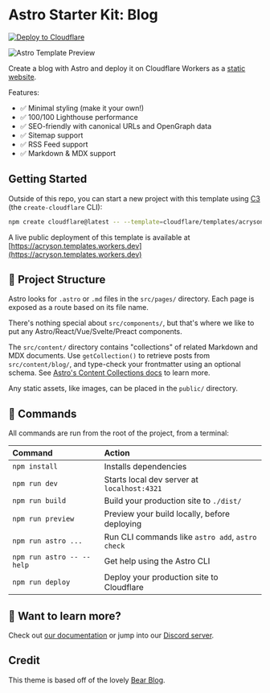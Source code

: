# Astro Starter Kit: Blog

[![Deploy to Cloudflare](https://deploy.workers.cloudflare.com/button)](https://deploy.workers.cloudflare.com/?url=https://github.com/cloudflare/templates/tree/main/acryson)

![Astro Template Preview](https://github.com/withastro/astro/assets/2244813/ff10799f-a816-4703-b967-c78997e8323d)

<!-- dash-content-start -->

Create a blog with Astro and deploy it on Cloudflare Workers as a [static website](https://developers.cloudflare.com/workers/static-assets/).

Features:

- ✅ Minimal styling (make it your own!)
- ✅ 100/100 Lighthouse performance
- ✅ SEO-friendly with canonical URLs and OpenGraph data
- ✅ Sitemap support
- ✅ RSS Feed support
- ✅ Markdown & MDX support

<!-- dash-content-end -->

## Getting Started

Outside of this repo, you can start a new project with this template using [C3](https://developers.cloudflare.com/pages/get-started/c3/) (the `create-cloudflare` CLI):

```bash
npm create cloudflare@latest -- --template=cloudflare/templates/acryson
```

A live public deployment of this template is available at [https://acryson.templates.workers.dev](https://acryson.templates.workers.dev)

## 🚀 Project Structure

Astro looks for `.astro` or `.md` files in the `src/pages/` directory. Each page is exposed as a route based on its file name.

There's nothing special about `src/components/`, but that's where we like to put any Astro/React/Vue/Svelte/Preact components.

The `src/content/` directory contains "collections" of related Markdown and MDX documents. Use `getCollection()` to retrieve posts from `src/content/blog/`, and type-check your frontmatter using an optional schema. See [Astro's Content Collections docs](https://docs.astro.build/en/guides/content-collections/) to learn more.

Any static assets, like images, can be placed in the `public/` directory.

## 🧞 Commands

All commands are run from the root of the project, from a terminal:

| Command                   | Action                                           |
| :------------------------ | :----------------------------------------------- |
| `npm install`             | Installs dependencies                            |
| `npm run dev`             | Starts local dev server at `localhost:4321`      |
| `npm run build`           | Build your production site to `./dist/`          |
| `npm run preview`         | Preview your build locally, before deploying     |
| `npm run astro ...`       | Run CLI commands like `astro add`, `astro check` |
| `npm run astro -- --help` | Get help using the Astro CLI                     |
| `npm run deploy`          | Deploy your production site to Cloudflare        |

## 👀 Want to learn more?

Check out [our documentation](https://docs.astro.build) or jump into our [Discord server](https://astro.build/chat).

## Credit

This theme is based off of the lovely [Bear Blog](https://github.com/HermanMartinus/bearblog/).
